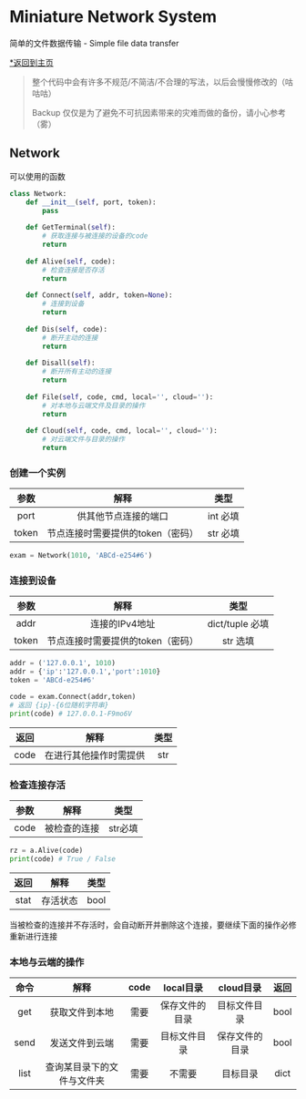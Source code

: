 # Miniature Network System
简单的文件数据传输 - Simple file data transfer

[*返回到主页](https://acdp.top)

> 整个代码中会有许多不规范/不简洁/不合理的写法，以后会慢慢修改的（咕咕咕）
>
> Backup 仅仅是为了避免不可抗因素带来的灾难而做的备份，请小心参考（雾）

## Network

可以使用的函数

```python
class Network:
    def __init__(self, port, token):
        pass
    
    def GetTerminal(self):
        # 获取连接与被连接的设备的code
        return
    
    def Alive(self, code):
        # 检查连接是否存活
        return
    
    def Connect(self, addr, token=None):
        # 连接到设备
        return
    
    def Dis(self, code):
        # 断开主动的连接
        return
    
    def Disall(self):
        # 断开所有主动的连接
        return
    
    def File(self, code, cmd, local='', cloud=''):
        # 对本地与云端文件及目录的操作
        return
    
    def Cloud(self, code, cmd, local='', cloud=''):
        # 对云端文件与目录的操作
        return
```

### 创建一个实例

| 参数  |               解释                |   类型   |
| :---: | :-------------------------------: | :------: |
| port  |       供其他节点连接的端口        | int 必填 |
| token | 节点连接时需要提供的token（密码） | str 必填 |

```python
exam = Network(1010, 'ABCd-e254#6')
```

### 连接到设备

| 参数  |               解释                |      类型       |
| :---: | :-------------------------------: | :-------------: |
| addr  |          连接的IPv4地址           | dict/tuple 必填 |
| token | 节点连接时需要提供的token（密码） |    str 选填     |


```python
addr = ('127.0.0.1', 1010)
addr = {'ip':'127.0.0.1','port':1010}
token = 'ABCd-e254#6'

code = exam.Connect(addr,token)
# 返回 {ip}-{6位随机字符串}
print(code) # 127.0.0.1-F9mo6V
```

| 返回 |          解释          | 类型 |
| :--: | :--------------------: | :--: |
| code | 在进行其他操作时需提供 | str  |


### 检查连接存活

| 参数 |     解释     |  类型   |
| :--: | :----------: | :-----: |
| code | 被检查的连接 | str必填 |

```python
rz = a.Alive(code)
print(code) # True / False
```

| 返回 |   解释   | 类型 |
| :--: | :------: | :--: |
| stat | 存活状态 | bool |

当被检查的连接并不存活时，会自动断开并删除这个连接，要继续下面的操作必修重新进行连接

### 本地与云端的操作

| 命令 |            解释            | code |   local目录    |   cloud目录    | 返回 |
| :--: | :------------------------: | :--: | :------------: | :------------: | :--: |
| get  |       获取文件到本地       | 需要 | 保存文件的目录 |  目标文件目录  | bool |
| send |       发送文件到云端       | 需要 |  目标文件目录  | 保存文件的目录 | bool |
| list | 查询某目录下的文件与文件夹 | 需要 |     不需要     |    目标目录    | dict |

